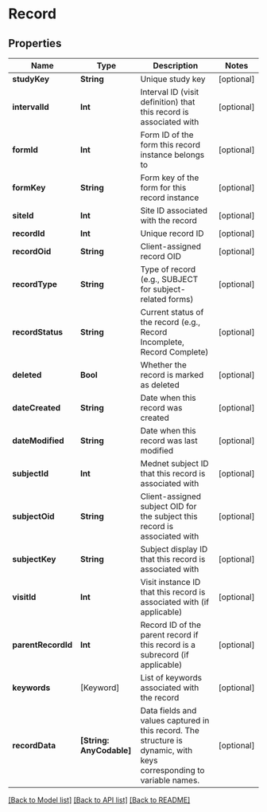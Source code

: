 # Record

## Properties
Name | Type | Description | Notes
------------ | ------------- | ------------- | -------------
**studyKey** | **String** | Unique study key | [optional] 
**intervalId** | **Int** | Interval ID (visit definition) that this record is associated with | [optional] 
**formId** | **Int** | Form ID of the form this record instance belongs to | [optional] 
**formKey** | **String** | Form key of the form for this record instance | [optional] 
**siteId** | **Int** | Site ID associated with the record | [optional] 
**recordId** | **Int** | Unique record ID | [optional] 
**recordOid** | **String** | Client-assigned record OID | [optional] 
**recordType** | **String** | Type of record (e.g., SUBJECT for subject-related forms) | [optional] 
**recordStatus** | **String** | Current status of the record (e.g., Record Incomplete, Record Complete) | [optional] 
**deleted** | **Bool** | Whether the record is marked as deleted | [optional] 
**dateCreated** | **String** | Date when this record was created | [optional] 
**dateModified** | **String** | Date when this record was last modified | [optional] 
**subjectId** | **Int** | Mednet subject ID that this record is associated with | [optional] 
**subjectOid** | **String** | Client-assigned subject OID for the subject this record is associated with | [optional] 
**subjectKey** | **String** | Subject display ID that this record is associated with | [optional] 
**visitId** | **Int** | Visit instance ID that this record is associated with (if applicable) | [optional] 
**parentRecordId** | **Int** | Record ID of the parent record if this record is a subrecord (if applicable) | [optional] 
**keywords** | [Keyword] | List of keywords associated with the record | [optional] 
**recordData** | **[String: AnyCodable]** | Data fields and values captured in this record. The structure is dynamic, with keys corresponding to variable names. | [optional] 

[[Back to Model list]](../README.md#documentation-for-models) [[Back to API list]](../README.md#documentation-for-api-endpoints) [[Back to README]](../README.md)


